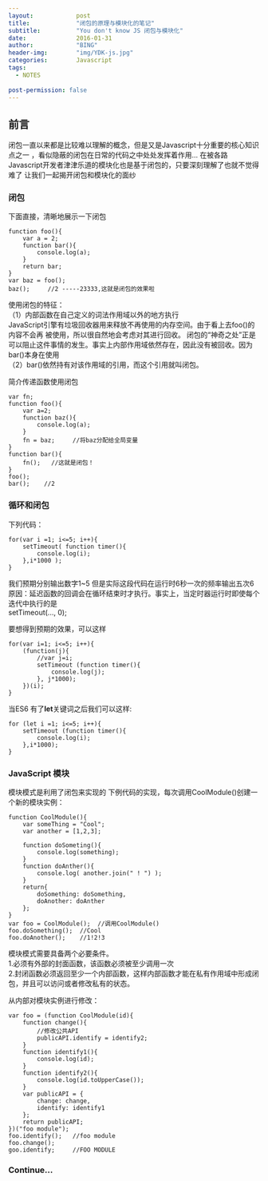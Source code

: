 ```yaml
---
layout:            post
title:             "闭包的原理与模块化的笔记"
subtitle:          "You don't know JS 闭包与模块化"
date:              2016-01-31
author:            "BING"
header-img:        "img/YDK-js.jpg"
categories:        Javascript
tags:
  - NOTES
  
post-permission: false
---
```


## 前言

闭包一直以来都是比较难以理解的概念，但是又是Javascript十分重要的核心知识点之一
，看似隐蔽的闭包在日常的代码之中处处发挥着作用...
在被各路Javascript开发者津津乐道的模块化也是基于闭包的，只要深刻理解了也就不觉得难了
让我们一起揭开闭包和模块化的面纱

### 闭包
下面直接，清晰地展示一下闭包

```
function foo(){
    var a = 2;
    function bar(){
        console.log(a);
    }
    return bar;
}
var baz = foo();
baz();     //2 -----23333,这就是闭包的效果啦

```
使用闭包的特征：  
（1）内部函数在自己定义的词法作用域以外的地方执行  
JavaScript引擎有垃圾回收器用来释放不再使用的内存空间。由于看上去foo()的内容不会再
被使用，所以很自然地会考虑对其进行回收。
闭包的“神奇之处”正是可以阻止这件事情的发生。事实上内部作用域依然存在，因此没有被回收。因为
bar()本身在使用  
（2）bar()依然持有对该作用域的引用，而这个引用就叫闭包。
   
     
      
简介传递函数使用闭包
```
var fn;
function foo(){
    var a=2;
    function baz(){
        console.log(a);
    }
    fn = baz;     //将baz分配给全局变量
}
function bar(){
    fn();   //这就是闭包！
}
foo();
bar();    //2
```


### 循环和闭包

下列代码：
```
for(var i =1; i<=5; i++){
    setTimeout( function timer(){
        console.log(i); 
    },i*1000 );
}
```
我们预期分别输出数字1~5
但是实际这段代码在运行时6秒一次的频率输出五次6  
原因：延迟函数的回调会在循环结束时才执行。事实上，当定时器运行时即使每个迭代中执行的是  
setTimeout(..., 0);  
  
  
要想得到预期的效果，可以这样  
```
for(var i=1; i<=5; i++){
    (function(j){
        //var j=i;
        setTimeout (function timer(){
            console.log(j);
        }, j*1000);
    })(i);
}
```
当ES6 有了<b>let</b>关键词之后我们可以这样:    
```
for (let i =1; i<=5; i++){
    setTimeout (function timer(){
        console.log(i);
    },i*1000);
}

```

### JavaScript 模块
模块模式是利用了闭包来实现的
下例代码的实现，每次调用CoolModule()创建一个新的模块实例：
  

```
function CoolModule(){
    var someThing = "Cool";
    var another = [1,2,3];
    
    function doSometing(){
        console.log(something);
    }
    function doAnther(){
        console.log( another.join(" ! ") );
    }
    return{
        doSomething: doSomething,
        doAnother: doAnther
    };
}
var foo = CoolModule();  //调用CoolModule()
foo.doSomething();  //Cool
foo.doAnother();    //1!2!3

```
模块模式需要具备两个必要条件。  
1.必须有外部的封面函数，该函数必须被至少调用一次  
2.封闭函数必须返回至少一个内部函数，这样内部函数才能在私有作用域中形成闭包，并且可以访问或者修改私有的状态。  
  
从内部对模块实例进行修改：

```
var foo = (function CoolModule(id){
    function change(){
        //修改公共API
        publicAPI.identify = identify2;
    }
    function identify1(){
        console.log(id);
    }
    function identify2(){
        console.log(id.toUpperCase());
    }
    var publicAPI = {
        change: change,
        identify: identify1
    };
    return publicAPI;
})("foo module");
foo.identify();   //foo module
foo.change();
goo.identify;     //FOO MODULE

```

### Continue...


   















